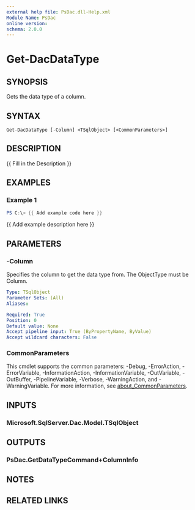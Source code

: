 ```yaml
---
external help file: PsDac.dll-Help.xml
Module Name: PsDac
online version:
schema: 2.0.0
---
```


# Get-DacDataType

## SYNOPSIS
Gets the data type of a column.

## SYNTAX

```
Get-DacDataType [-Column] <TSqlObject> [<CommonParameters>]
```

## DESCRIPTION
{{ Fill in the Description }}

## EXAMPLES

### Example 1
```powershell
PS C:\> {{ Add example code here }}
```

{{ Add example description here }}

## PARAMETERS

### -Column
Specifies the column to get the data type from. The ObjectType must be Column.

```yaml
Type: TSqlObject
Parameter Sets: (All)
Aliases:

Required: True
Position: 0
Default value: None
Accept pipeline input: True (ByPropertyName, ByValue)
Accept wildcard characters: False
```

### CommonParameters
This cmdlet supports the common parameters: -Debug, -ErrorAction, -ErrorVariable, -InformationAction, -InformationVariable, -OutVariable, -OutBuffer, -PipelineVariable, -Verbose, -WarningAction, and -WarningVariable. For more information, see [about_CommonParameters](http://go.microsoft.com/fwlink/?LinkID=113216).

## INPUTS

### Microsoft.SqlServer.Dac.Model.TSqlObject

## OUTPUTS

### PsDac.GetDataTypeCommand+ColumnInfo

## NOTES

## RELATED LINKS
